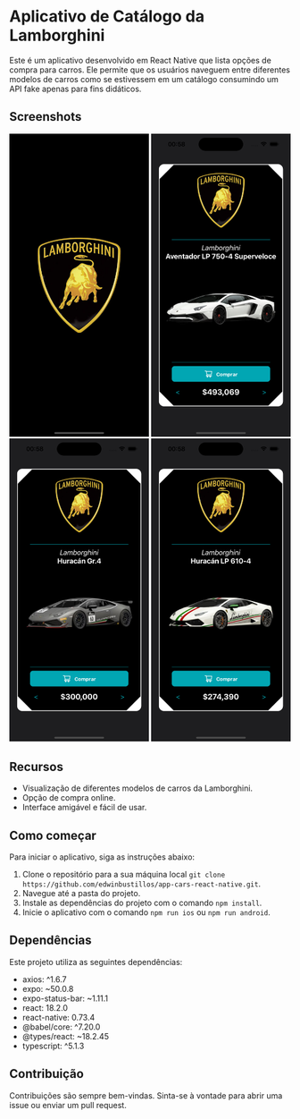 # Aplicativo de Catálogo da Lamborghini

Este é um aplicativo desenvolvido em React Native que lista opções de compra para carros. Ele permite que os usuários naveguem entre diferentes modelos de carros como se estivessem em um catálogo consumindo um API fake apenas para fins didáticos.

## Screenshots
<img src="./assets/1.png" width="250">
<img src="./assets/2.png" width="250">
<img src="./assets/3.png" width="250">
<img src="./assets/4.png" width="250">

## Recursos

- Visualização de diferentes modelos de carros da Lamborghini.
- Opção de compra online.
- Interface amigável e fácil de usar.

## Como começar

Para iniciar o aplicativo, siga as instruções abaixo:

1. Clone o repositório para a sua máquina local `git clone https://github.com/edwinbustillos/app-cars-react-native.git`.
2. Navegue até a pasta do projeto.
3. Instale as dependências do projeto com o comando `npm install`.
4. Inicie o aplicativo com o comando `npm run ios` ou `npm run android`.

## Dependências

Este projeto utiliza as seguintes dependências:

- axios: ^1.6.7
- expo: ~50.0.8
- expo-status-bar: ~1.11.1
- react: 18.2.0
- react-native: 0.73.4
- @babel/core: ^7.20.0
- @types/react: ~18.2.45
- typescript: ^5.1.3

## Contribuição

Contribuições são sempre bem-vindas. Sinta-se à vontade para abrir uma issue ou enviar um pull request.
